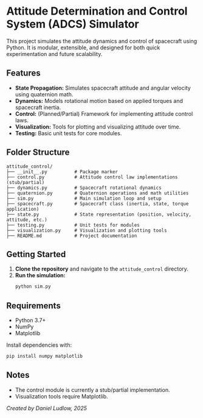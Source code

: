 # Attitude Determination and Control System (ADCS) Simulator

This project simulates the attitude dynamics and control of spacecraft using Python. It is modular, extensible, and designed for both quick experimentation and future scalability.

## Features

- **State Propagation:** Simulates spacecraft attitude and angular velocity using quaternion math.
- **Dynamics:** Models rotational motion based on applied torques and spacecraft inertia.
- **Control:** (Planned/Partial) Framework for implementing attitude control laws.
- **Visualization:** Tools for plotting and visualizing attitude over time.
- **Testing:** Basic unit tests for core modules.

## Folder Structure

```
attitude_control/
├── __init__.py          # Package marker
├── control.py           # Attitude control law implementations (stub/partial)
├── dynamics.py          # Spacecraft rotational dynamics
├── quaternion.py        # Quaternion operations and math utilities
├── sim.py               # Main simulation loop and setup
├── spacecraft.py        # Spacecraft class (inertia, state, torque application)
├── state.py             # State representation (position, velocity, attitude, etc.)
├── testing.py           # Unit tests for modules
├── visualization.py     # Visualization and plotting tools
├── README.md            # Project documentation
```

## Getting Started

1. **Clone the repository** and navigate to the `attitude_control` directory.
2. **Run the simulation:**  
   ```bash
   python sim.py
   ```

## Requirements

- Python 3.7+
- NumPy
- Matplotlib

Install dependencies with:
```bash
pip install numpy matplotlib
```

## Notes

- The control module is currently a stub/partial implementation.
- Visualization tools require Matplotlib.

*Created by Daniel Ludlow, 2025*
